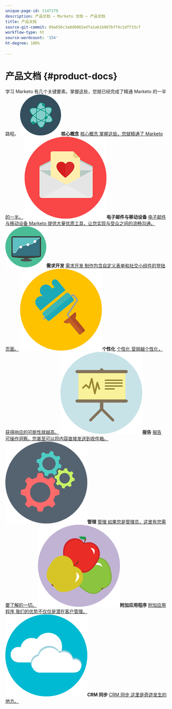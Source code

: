 ```yaml
---
unique-page-id: 1147279
description: 产品文档 – Marketo 文档 – 产品文档
title: 产品文档
source-git-commit: 09a656c3a0d0002edfa1a61b987bff4c1dff33cf
workflow-type: ht
source-wordcount: '154'
ht-degree: 100%

---
```



# 产品文档 {#product-docs}

学习 Marketo 有几个关键要素。掌握这些，您就已经完成了精通 Marketo 的一半路程。
**![核心概念](assets/education-science-12.png)核心概念** [核心概念 掌握这些，您就精通了 Marketo 的一半。](product-docs/core-marketo-concepts.md)     **![电子邮件与移动设备](assets/valentine-day-10.png)电子邮件与移动设备** [电子邮件与移动设备 Marketo 提供大量优质工具，让您实现与受众之间的流畅沟通。](https://docs.marketo.com/pages/viewpage.action?pageId=557076)     **![需求开发](assets/seo-04.png)需求开发** [需求开发 制作包含自定义表单和社交小组件的登陆页面。](product-docs/demand-generation.md)     **![个性化](assets/graphic-design-tools-19.png)个性化** [个性化 营销越个性化，获得响应的可能性就越高。](product-docs/personalization.md)     **![报告](assets/office-21.png)报告** [报告 可操作洞察。您甚至可以将内容直接发送到收件箱。](product-docs/reporting.md)     **![管理](assets/technology-08.png)管理** [管理 如果您是管理员，这里有您需要了解的一切。](https://docs.marketo.com/display/DOCS/Administration)     **![附加应用程序](assets/food-10.png)附加应用程序** [附加应用程序 我们的优势不仅仅是潜在客户管理。](product-docs/additional-apps.md)     **![CRM 同步](assets/seo-33.png)CRM 同步** [CRM 同步 这里是奇迹发生的地方。](product-docs/crm-sync.md)
